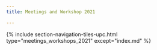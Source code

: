 ```yaml
---
title: Meetings and Workshop 2021

---
```


{% include section-navigation-tiles-upc.html type="meetings_workshops_2021" except="index.md" %}